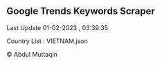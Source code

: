 

## Google Trends Keywords Scraper 
 
Last Update 01-02-2023 , 03:39:35

Country List :
VIETNAM.json



© Abdul Muttaqin 
